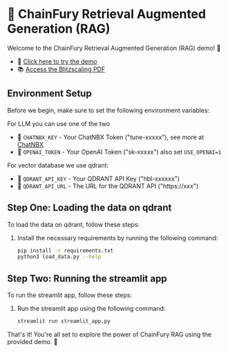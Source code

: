 # 🦋 ChainFury Retrieval Augmented Generation (RAG)

Welcome to the ChainFury Retrieval Augmented Generation (RAG) demo! 🎉

- 🔗 [Click here to try the demo](https://blitzscaling.streamlit.app/)
- 📚 [Access the Blitzscaling PDF](https://drive.google.com/file/d/1QeWwfxEcYyAXkLexCgUX4AWr6nnO3Aqk/view?usp=sharing)

## Environment Setup

Before we begin, make sure to set the following environment variables:

For LLM you can use one of the two
- 🔸 `CHATNBX_KEY` - Your ChatNBX Token ("tune-xxxxx"), see more at [ChatNBX](https://chat.nbox.ai/)
- 🔸 `OPENAI_TOKEN` - Your OpenAI Token ("sk-xxxxx") also set `USE_OPENAI=1`

For vector database we use qdrant:
- 🔸 `QDRANT_API_KEY` - Your QDRANT API Key ("hbl-xxxxxx")
- 🔸 `QDRANT_API_URL` - The URL for the QDRANT API ("https://xxx")

## Step One: Loading the data on qdrant

To load the data on qdrant, follow these steps:

1. Install the necessary requirements by running the following command:

   ```bash
   pip install -r requirements.txt
   python3 load_data.py --help
   ```

## Step Two: Running the streamlit app

To run the streamlit app, follow these steps:

1. Run the streamlit app using the following command:
   ```bash
   streamlit run streamlit_app.py
   ```

That's it! You're all set to explore the power of ChainFury RAG using the provided demo. 🚀
